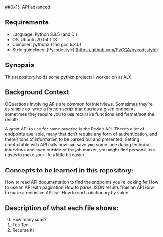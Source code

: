 ##0x16. API advanced

## Requirements
* Language: Python 3.8.5 (and C )
* OS: Ubuntu 20.04 LTS
* Compiler: python3  (and gcc 9.3.0)
* Style guidelines: [Pycodestyle] (https://github.com/PyCQA/pycodestyle)

## Synopsis
This repository holds some python projects I worked on at ALX.

## Background Context
OQuestions involving APIs are common for interviews. Sometimes they’re as simple as ‘write a Python script that queries a given endpoint’, sometimes they require you to use recursive functions and format/sort the results.

A great API to use for some practice is the Reddit API. There’s a lot of endpoints available, many that don’t require any form of authentication, and there’s tons of information to be parsed out and presented. Getting comfortable with API calls now can save you some face during technical interviews and even outside of the job market, you might find personal use cases to make your life a little bit easier.

## Concepts to be learned in this repository:
How to read API documentation to find the endpoints you’re looking for
How to use an API with pagination
How to parse JSON results from an API
How to make a recursive API call
How to sort a dictionary by value

## Description of what each file shows:
0. How many subs?
1. Top Ten
2. Recurse it!
